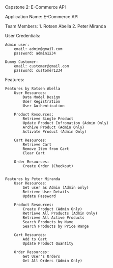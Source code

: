 Capstone 2: E-Commerce API

Application Name: E-Commerce API

Team Members:
	1. Rotsen Abella
	2. Peter Miranda

User Credentials:

	Admin user:
		email: admin@gmail.com
		password: admin1234

	Dummy Customer:
		email: customer@gmail.com
		password: customer1234

Features:
	
	Features by Rotsen Abella
		User Resources:
			Data Model Design
			User Registration
			User Authentication

		Product Resources:
			Retrieve Single Product
			Update Product Infromation (Admin Only)
			Archive Product (Admin Only)
			Activate Product (Admin Only)

		Cart Resources:
			Retrieve Cart
			Remove Item from Cart
			Clear Cart

		Order Resources:
			Create Order (Checkout)


	Features by Peter Miranda
		User Resources:
			Set user as Admin (Admin only)
			Retrieve User Details
			Update Password
		
		Product Resources:
			Create Product (Admin Only)
			Retrieve All Products (Admin Only)
			Retrieve All Active Products
			Search Products by Name
			Search Products by Price Range
		
		Cart Resources:
			Add to Cart
			Update Product Quantity
		
		Order Resources:
			Get User's Orders
			Get All Orders (Admin Only)
